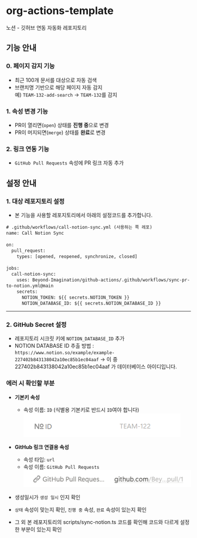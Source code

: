 # org-actions-template  
노션 - 깃허브 연동 자동화 레포지토리

## 기능 안내
### 0. 페이지 감지 기능
- 최근 100개 문서를 대상으로 자동 검색
- 브랜치명 기반으로 해당 페이지 자동 감지  
  예) `TEAM-132-add-search` → `TEAM-132`를 감지

### 1. 속성 변경 기능
- PR이 열리면(`open`) 상태를 **진행 중**으로 변경
- PR이 머지되면(`merge`) 상태를 **완료**로 변경

### 2. 링크 연동 기능
- `GitHub Pull Requests` 속성에 PR 링크 자동 추가

## 설정 안내

### 1.  대상 레포지토리 설정
- 본 기능을 사용할 레포지토리에서 아래의 설정코드를 추가합니다.

```
# .github/workflows/call-notion-sync.yml (사용하는 쪽 레포)
name: Call Notion Sync

on:
  pull_request:
    types: [opened, reopened, synchronize, closed]

jobs:
  call-notion-sync:
    uses: Beyond-Imagination/github-actions/.github/workflows/sync-pr-to-notion.yml@main
    secrets:
      NOTION_TOKEN: ${{ secrets.NOTION_TOKEN }}
      NOTION_DATABASE_ID: ${{ secrets.NOTION_DATABASE_ID }}
```

---

### 2. GitHub Secret 설정  
- 레포지토리 시크릿 키에 `NOTION_DATABASE_ID` 추가
- NOTION DATABASE ID 추출 방법 : `https://www.notion.so/example/example-227402b843138042a10ec85b1ec04aaf`
→ 이 중 227402b843138042a10ec85b1ec04aaf 가 데이터베이스 아이디입니다.


### 에러 시 확인할 부분
- **기본키 속성**  
  - 속성 이름: `ID` (식별용 기본키로 반드시 `ID`여야 합니다)  
  ![기본키](assets/id.png)  

- **GitHub 링크 연결용 속성**  
  - 속성 타입: `url`  
  - 속성 이름: `GitHub Pull Requests`  
  ![GitHub Pull Requests 속성 예시](assets/github_pr.png)  

- 생성일시가 `생성 일시` 인지 확인
- `상태` 속성이 맞는지 확인, `진행 중` 속성, `완료` 속성이 있는지 확인
- 그 외 본 레포지토리의 scripts/sync-notion.ts 코드를 확인해 코드와 다르게 설정한 부분이 있는지 확인